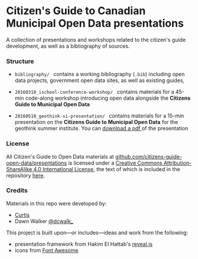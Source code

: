 # Citizen's Guide to Canadian Municipal Open Data presentations

A collection of presentations and workshops related to the citizen's guide development, as well as a bibliography of sources.

### Structure

* `bibliography/ ` contains a working bibliography (`.bib`) including open data projects, government open data sites, as well as existing guides,

* `20160318_ischool-conference-workshop/ ` contains materials for a 45-min code-along workshop introducing open data alongside the __Citizens Guide to Municipal Open Data__

* `20160510_geothink-si-presentation/ ` contains materials for a 15-min presentation on the __Citizens Guide to Municipal Open Data__ for the geothink summer institute. You can [download a pdf ](https://github.com/citizens-guide-open-data/presentations/blob/master/20160510_geothink-si-presentation/si-presentation-cgod.pdf) of the presentation

### License

All <span xmlns:dct="http://purl.org/dc/terms/" property="dct:title">Citizen's Guide to Open Data</span> materials at <a xmlns:cc="http://creativecommons.org/ns#" href="https://github.com/citizens-guide-open-data/presentations/tree/master/20160318_ischool-conference-workshop" property="cc:attributionName" rel="cc:attributionURL">github.com/citizens-guide-open-data/presentations</a> is licensed under a <a rel="license" href="http://creativecommons.org/licenses/by-sa/4.0/">Creative Commons Attribution-ShareAlike 4.0 International License</a>, the text of which is included in the repository [here](https://github.com/citizens-guide-open-data/presentations/blob/master/LICENSE.md).

### Credits

Materials in this repo were developed by:

* [Curtis](http://semaphore.utoronto.ca/people.php?p=248)
* Dawn Walker [@dcwalk_](https://twitter.com/dcwalk_)

This project is built upon—or includes—ideas and work from the following:

* presentation framework from Hakim El Hattab's [reveal.js](http://lab.hakim.se/reveal-js/#/)
* icons from [Font Awesome](http://fortawesome.github.io/)
